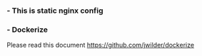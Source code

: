 ### - This is static nginx config

### - Dockerize
Please read this document https://github.com/jwilder/dockerize